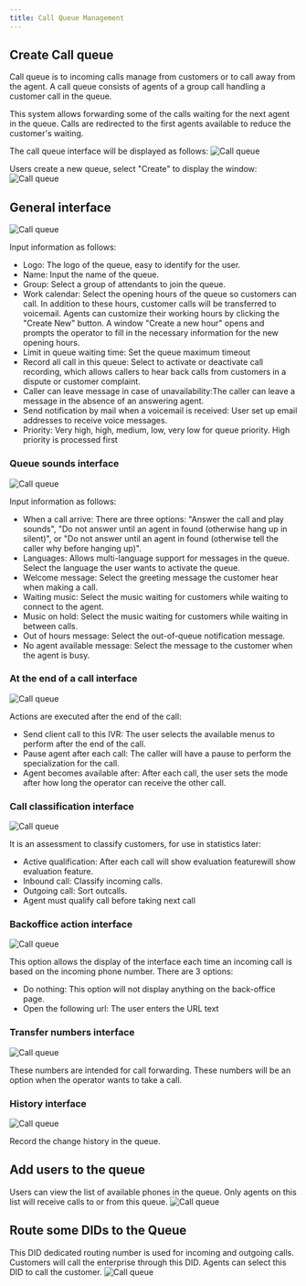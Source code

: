 ```yaml
---
title: Call Queue Management
---
```


## Create Call queue

Call queue is to incoming calls manage from customers or to call away from the agent. A call queue consists of agents of a group call handling a customer call in the queue.

This system allows forwarding some of the calls waiting for the next agent in the queue. Calls are redirected to the first agents available to reduce the customer's waiting.

The call queue interface will be displayed as follows:
![Call queue](/images/callqueue-list.png)

Users create a new queue, select "Create" to display the window:
![Call queue](/images/callqueue-create.png)

## General interface

![Call queue](/images/callqueue-general.png)

Input information as follows:
- Logo: The logo of the queue, easy to identify for the user.
- Name: Input the name of the queue.
- Group: Select a group of attendants to join the queue.
- Work calendar: Select the opening hours of the queue so customers can call. In addition to these hours, customer calls will be transferred to voicemail. Agents can customize their working hours by clicking the "Create New" button. A window "Create a new hour" opens and prompts the operator to fill in the necessary information for the new opening hours.
- Limit in queue waiting time: Set the queue maximum timeout
- Record all call in this queue: Select to activate or deactivate call recording, which allows callers to hear back calls from customers in a dispute or customer complaint.
- Caller can leave message in case of unavailability:The caller can leave a message in the absence of an answering agent.
- Send notification by mail when a voicemail is received: User set up email addresses to receive voice messages.
- Priority: Very high, high, medium, low, very low for queue priority. High priority is processed first

### Queue sounds interface

![Call queue](/images/callqueue-sounds.png)

Input information as follows:
- When a call arrive: There are three options: "Answer the call and play sounds", "Do not answer until an agent in found (otherwise hang up in silent)", or "Do not answer until an agent in found (otherwise tell the caller why before hanging up)".
- Languages: Allows multi-language support for messages in the queue. Select the language the user wants to activate the queue.
- Welcome message: Select the greeting message the customer hear when making a call.
- Waiting music: Select the music waiting for customers while waiting to connect to the agent.
- Music on hold: Select the music waiting for customers while waiting in between calls.
- Out of hours message: Select the out-of-queue notification message.
- No agent available message: Select the message to the customer when the agent is busy.

### At the end of a call interface

![Call queue](/images/callqueue-end-call.png)

Actions are executed after the end of the call:
- Send client call to this IVR: The user selects the available menus to perform after the end of the call.
- Pause agent after each call: The caller will have a pause to perform the specialization for the call.
- Agent becomes available after: After each call, the user sets the mode after how long the operator can receive the other call.

### Call classification interface

![Call queue](/images/callqueue-classification.png)

It is an assessment to classify customers, for use in statistics later:
- Active qualification: After each call will show evaluation featurewill show evaluation feature.
- Inbound call: Classify incoming calls.
- Outgoing call: Sort outcalls.
- Agent must qualify call before taking next call

### Backoffice action interface

![Call queue](/images/callqueue-backoffice.png)

This option allows the display of the interface each time an incoming call is based on the incoming phone number. There are 3 options:
- Do nothing: This option will not display anything on the back-office page.
- Open the following url: The user enters the URL text
  
### Transfer numbers interface

![Call queue](/images/callqueue-transfer-numbers.png)

These numbers are intended for call forwarding. These numbers will be an option when the operator wants to take a call.

### History interface

![Call queue](/images/callqueue-history.png)

Record the change history in the queue.

## Add users to the queue

Users can view the list of available phones in the queue. Only agents on this list will receive calls to or from this queue.
![Call queue](/images/callqueue-agents.png)

## Route some DIDs to the Queue

This DID dedicated routing number is used for incoming and outgoing calls. Customers will call the enterprise through this DID. Agents can select this DID to call the customer.
![Call queue](/images/callqueue-numbers.png)


